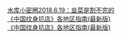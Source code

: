  
[水库小密圈2018.6.19：韭菜是割不完的](http://www.dianyue.me/archives/685/ssk68y6tfpzfqdnd/)  
[《中国纹身坑店》各地区指南(最新版)](http://www.dianyue.me/archives/275/ryqqiuui245fte80/)  
[《中国纹身坑店》各地区指南(最新版)](http://www.dianyue.me/archives/246/s2c6ubn8qmr0os7q/)